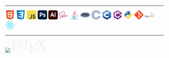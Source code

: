 

<hr> 

[<img alt="HTML5"       width="6%" src="https://raw.githubusercontent.com/devicons/devicon/master/icons/html5/html5-original.svg" />](https://www.google.com/search?&q=html5)
[<img alt="CSS3"        width="6%" src="https://raw.githubusercontent.com/devicons/devicon/master/icons/css3/css3-original.svg" />](https://www.google.com/search?&q=css3)
[<img alt="JavaScript"  width="6%" src="https://raw.githubusercontent.com/devicons/devicon/master/icons/javascript/javascript-original.svg" />](https://www.google.com/search?&q=Javascript)
[<img alt="Photoshop"   width="6%" src="https://github.com/devicons/devicon/blob/master/icons/photoshop/photoshop-plain.svg" />](https://www.google.com/search?&q=Photoshop)
[<img alt="Ilustrator"  width="6%" src="https://github.com/devicons/devicon/blob/master/icons/illustrator/illustrator-plain.svg" />](https://www.google.com/search?&q=Ilustrator)
[<img alt="Sass"    width="6%" src="https://raw.githubusercontent.com/devicons/devicon/master/icons/sass/sass-original.svg" />](https://www.google.com/search?&q=Sass)
[<img alt="Java"    width="6%" src="https://raw.githubusercontent.com/devicons/devicon/master/icons/java/java-original.svg" />](https://www.google.com/search?&q=Java)
[<img alt="PHP"     width="6%" src="https://raw.githubusercontent.com/devicons/devicon/master/icons/php/php-original.svg" />](https://www.google.com/search?&q=PHP)
[<img alt="C"       width="6%" src="https://raw.githubusercontent.com/devicons/devicon/master/icons/c/c-original.svg" />](https://www.google.com/search?&q=C)
[<img alt="C++"     width="6%" src="https://raw.githubusercontent.com/devicons/devicon/master/icons/cplusplus/cplusplus-original.svg" />](https://www.google.com/search?&q=Cpluplus)
[<img alt="Csharp"  width="6%" src="https://github.com/devicons/devicon/blob/master/icons/csharp/csharp-original.svg" />](https://www.google.com/search?&q=Csharp)
[<img alt="Python"  width="6%" src="https://github.com/devicons/devicon/blob/master/icons/python/python-original.svg" />](https://www.google.com/search?&q=Python)
[<img alt="Git"     width="6%" src="https://raw.githubusercontent.com/devicons/devicon/master/icons/git/git-original.svg" />](https://www.google.com/search?&q=Git)
[<img alt="MySQL"   width="6%" src="https://raw.githubusercontent.com/devicons/devicon/master/icons/mysql/mysql-original-wordmark.svg" />](https://www.google.com/search?&q=MySQL)
[<img alt="React"   width="6%" src="https://github.com/devicons/devicon/blob/master/icons/react/react-original.svg" />](https://www.google.com/search?&q=React)

<hr>

<img src="https://img.shields.io/badge/2021-F%C3%A1bio%20Marotti-red" />



<svg xmlns="http://www.w3.org/2000/svg" overflow="scroll" height="40.731" width="110">
        <title id="title3047">LaTeX logo</title>
        <g id="g3049" fill="#EEE" transform="scale(4.4176707,4.4176707)">
          <path id="path3051" d="M5.46,4.23h-0.25c-0.1,1.02-0.24,2.26-2,2.26h-0.81c-0.47,0-0.49-0.07-0.49-0.4v-5.31c0-0.34,0-0.48,0.94-0.48h0.33v-0.3c-0.36,0.03-1.26,0.03-1.67,0.03-0.39,0-1.17,0-1.51-0.03v0.3h0.23c0.77,0,0.79,0.11,0.79,0.47v5.25c0,0.36-0.02,0.47-0.79,0.47h-0.23v0.31h5.19s0.27-2.57,0.27-2.57z" transform="translate(0,0.17)"></path>
          <path id="path3053" d="M2.81,0.16c-0.04-0.12-0.06-0.16-0.19-0.16s-0.16,0.04-0.2,0.16c0,0-1.61,4.08-1.61,4.08-0.07,0.17-0.19,0.48-0.81,0.48v0.25h1.55v-0.25c-0.31,0-0.5-0.14-0.5-0.34,0-0.05,0.01-0.07,0.03-0.14,0,0,0.34-0.86,0.34-0.86h1.98s0.4,1.02,0.4,1.02c0.02,0.04,0.04,0.09,0.04,0.12,0,0.2-0.38,0.2-0.57,0.2v0.25h1.97v-0.25h-0.14c-0.47,0-0.52-0.07-0.59-0.27,0,0-1.7-4.29-1.7-4.29zm-0.4,0.71s0.89,2.26,0.89,2.26h-1.78s0.89-2.26,0.89-2.26z" transform="translate(2.48,0)"></path>
          <path id="path3055" d="M6.27,0h-6.09s-0.18,2.24-0.18,2.24h0.24c0.14-1.61,0.29-1.94,1.8-1.94,0.18,0,0.44,0,0.54,0.02,0.21,0.04,0.21,0.15,0.21,0.38v5.25c0,0.34,0,0.48-1.05,0.48h-0.4v0.31c0.41-0.03,1.42-0.03,1.88-0.03s1.49,0,1.9,0.03v-0.31h-0.4c-1.05,0-1.05-0.14-1.05-0.48v-5.25c0-0.2,0-0.34,0.18-0.38,0.11-0.02,0.38-0.02,0.57-0.02,1.5,0,1.65,0.33,1.79,1.94h0.25s-0.19-2.24-0.19-2.24z" transform="translate(7.03,0.23)"></path>
          <path id="path3057" d="M6.16,4.2h-0.25c-0.25,1.53-0.48,2.26-2.19,2.26h-1.32c-0.47,0-0.49-0.07-0.49-0.4v-2.66h0.89c0.97,0,1.08,0.32,1.08,1.17h0.25v-2.64h-0.25c0,0.85-0.11,1.16-1.08,1.16h-0.89v-2.39c0-0.33,0.02-0.4,0.49-0.4h1.28c1.53,0,1.79,0.55,1.95,1.94h0.25s-0.28-2.24-0.28-2.24h-5.6v0.3h0.23c0.77,0,0.79,0.11,0.79,0.47v5.22c0,0.36-0.02,0.47-0.79,0.47h-0.23v0.31h5.74s0.42-2.57,0.42-2.57z" transform="translate(12.5,2.45)"></path>
          <path id="path3059" d="m3.76,2.95s1.37-2,1.37-2c0.21-0.32,0.55-0.64,1.44-0.65v-0.3h-2.38v0.3c0.4,0.01,0.62,0.23,0.62,0.46,0,0.1-0.02,0.12-0.09,0.23,0,0-1.14,1.68-1.14,1.68s-1.28-1.92-1.28-1.92c-0.02-0.03-0.07-0.11-0.07-0.15,0-0.12,0.22-0.29,0.64-0.3v-0.3c-0.34,0.03-1.07,0.03-1.45,0.03-0.31,0-0.93-0.01-1.3-0.03v0.3h0.19c0.55,0,0.74,0.07,0.93,0.35,0,0,1.83,2.77,1.83,2.77s-1.63,2.41-1.63,2.41c-0.14,0.2-0.44,0.66-1.44,0.66v0.31h2.38v-0.31c-0.46-0.01-0.63-0.28-0.63-0.46,0-0.09,0.03-0.13,0.1-0.24,0,0,1.41-2.09,1.41-2.09s1.58,2.38,1.58,2.38c0.02,0.04,0.05,0.08,0.05,0.11,0,0.12-0.22,0.29-0.65,0.3v0.31c0.35-0.03,1.08-0.03,1.45-0.03,0.42,0,0.88,0.01,1.3,0.03v-0.31h-0.19c-0.52,0-0.73-0.05-0.94-0.36,0,0-2.1-3.18-2.1-3.18z" transform="translate(17.91,0.17)"></path>
        </g>
      </svg>
      
      
<!---
# R
[<img alt="R"       width="6%" src="https://github.com/devicons/devicon/blob/master/icons/r/r-original.svg" />](https://www.google.com/search?&q=R)

# MongoDB
[<img alt="MongoDB" width="6%" src="https://raw.githubusercontent.com/devicons/devicon/master/icons/mongodb/mongodb-original-wordmark.svg" />](https://www.google.com/search?&q=MongoDB)

# Visitas
![](https://visitor-badge.glitch.me/badge?page_id=fabiomarotti.fabiomarotti)

# Git  Hub
<a href="https://github.com/fabiomarotti" alt="GitHub"><img src="https://img.shields.io/badge/-GitHub-000?style=flat-square&logo=Github&logoColor=white" /></a>

# Referências
https://github.com/devicons
--->
